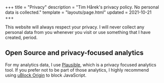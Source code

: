 +++
title = "Privacy"
description = "Tim Hårek's privacy policy. No personal data is collected."
template = "layouts/page.html"
updated = 2021-10-21
+++

This website will always respect your privacy. I will never collect any 
personal data from you whenever you visit or use something that I have created,
period.

## Open Source and privacy-focused analytics

For my analytics data, I use [Plausible](https://plausible.io), which is a 
privacy focused analytics tool. If you prefer not to be part of those analytics,
I highly recommend using [uBlock Origin](https://ublockorigin.com/) to 
block JavaScript.
